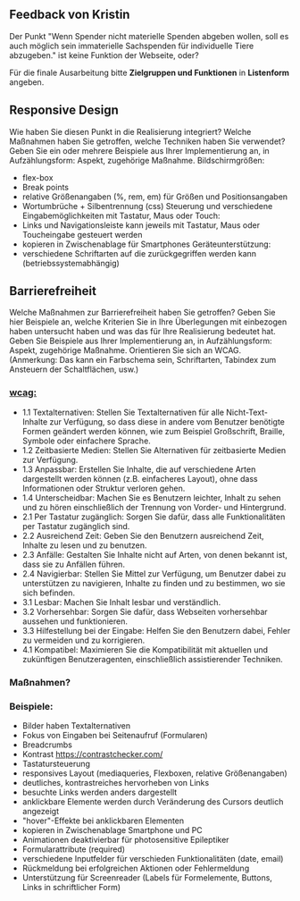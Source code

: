 ## Feedback von Kristin
Der Punkt "Wenn Spender nicht materielle Spenden abgeben wollen, soll es auch möglich sein immaterielle Sachspenden für individuelle Tiere abzugeben." ist keine Funktion der Webseite, oder?

Für die finale Ausarbeitung bitte **Zielgruppen und Funktionen** in **Listenform** angeben.


## Responsive Design
Wie haben Sie diesen Punkt in die Realisierung integriert? Welche Maßnahmen haben Sie getroffen, welche Techniken haben Sie verwendet? Geben Sie ein oder mehrere Beispiele aus Ihrer Implementierung an, in Aufzählungsform: Aspekt, zugehörige Maßnahme.
Bildschirmgrößen:
- flex-box
- Break points
- relative Größenangaben (%, rem, em) für Größen und Positionsangaben
- Wortumbrüche + Silbentrennung (css)
Steuerung und verschiedene Eingabemöglichkeiten mit Tastatur, Maus oder Touch:
- Links und Navigationsleiste kann jeweils mit Tastatur, Maus oder Toucheingabe gesteuert werden
- kopieren in Zwischenablage für Smartphones
Geräteunterstützung:
- verschiedene Schriftarten auf die zurückgegriffen werden kann (betriebssystemabhängig)

## Barrierefreiheit
Welche Maßnahmen zur Barrierefreiheit haben Sie getroffen? Geben Sie hier Beispiele an, welche Kriterien Sie in Ihre Überlegungen mit einbezogen haben untersucht haben und was das für Ihre Realisierung bedeutet hat. Geben Sie Beispiele aus Ihrer Implementierung an, in Aufzählungsform:
Aspekt, zugehörige Maßnahme. Orientieren Sie sich an WCAG.
(Anmerkung: Das kann ein Farbschema sein, Schriftarten, Tabindex zum Ansteuern der Schaltflächen, usw.)

### [wcag:](https://www.einfach-fuer-alle.de/wcag2.0/uebersetzungen/How-to-Meet-WCAG-2.0/#toc)
- 1.1 Textalternativen: Stellen Sie Textalternativen für alle Nicht-Text-Inhalte zur Verfügung, so dass diese in andere vom Benutzer benötigte Formen geändert werden können, wie zum Beispiel Großschrift, Braille, Symbole oder einfachere Sprache.
- 1.2 Zeitbasierte Medien: Stellen Sie Alternativen für zeitbasierte Medien zur Verfügung.
- 1.3 Anpassbar: Erstellen Sie Inhalte, die auf verschiedene Arten dargestellt werden können (z.B. einfacheres Layout), ohne dass Informationen oder Struktur verloren gehen.
- 1.4 Unterscheidbar: Machen Sie es Benutzern leichter, Inhalt zu sehen und zu hören einschließlich der Trennung von Vorder- und Hintergrund.
- 2.1 Per Tastatur zugänglich: Sorgen Sie dafür, dass alle Funktionalitäten per Tastatur zugänglich sind.
- 2.2 Ausreichend Zeit: Geben Sie den Benutzern ausreichend Zeit, Inhalte zu lesen und zu benutzen.
- 2.3 Anfälle: Gestalten Sie Inhalte nicht auf Arten, von denen bekannt ist, dass sie zu Anfällen führen.
- 2.4 Navigierbar: Stellen Sie Mittel zur Verfügung, um Benutzer dabei zu unterstützen zu navigieren, Inhalte zu finden und zu bestimmen, wo sie sich befinden.
- 3.1 Lesbar: Machen Sie Inhalt lesbar und verständlich.
- 3.2 Vorhersehbar: Sorgen Sie dafür, dass Webseiten vorhersehbar aussehen und funktionieren.
- 3.3 Hilfestellung bei der Eingabe: Helfen Sie den Benutzern dabei, Fehler zu vermeiden und zu korrigieren.
- 4.1 Kompatibel: Maximieren Sie die Kompatibilität mit aktuellen und zukünftigen Benutzeragenten, einschließlich assistierender Techniken.

### Maßnahmen?

### Beispiele:
- Bilder haben Textalternativen
- Fokus von Eingaben bei Seitenaufruf (Formularen)
- Breadcrumbs
- Kontrast https://contrastchecker.com/
- Tastatursteuerung
- responsives Layout (mediaqueries, Flexboxen, relative Größenangaben)
- deutliches, kontrastreiches hervorheben von Links
- besuchte Links werden anders dargestellt
- anklickbare Elemente werden durch Veränderung des Cursors deutlich angezeigt
- "hover"-Effekte bei anklickbaren Elementen
- kopieren in Zwischenablage Smartphone und PC
- Animationen deaktivierbar für photosensitive Epileptiker
- Formularattribute (required)
- verschiedene Inputfelder für verschieden Funktionalitäten (date, email)
- Rückmeldung bei erfolgreichen Aktionen oder Fehlermeldung
- Unterstützung für Screenreader (Labels für Formelemente, Buttons, Links in schriftlicher Form)